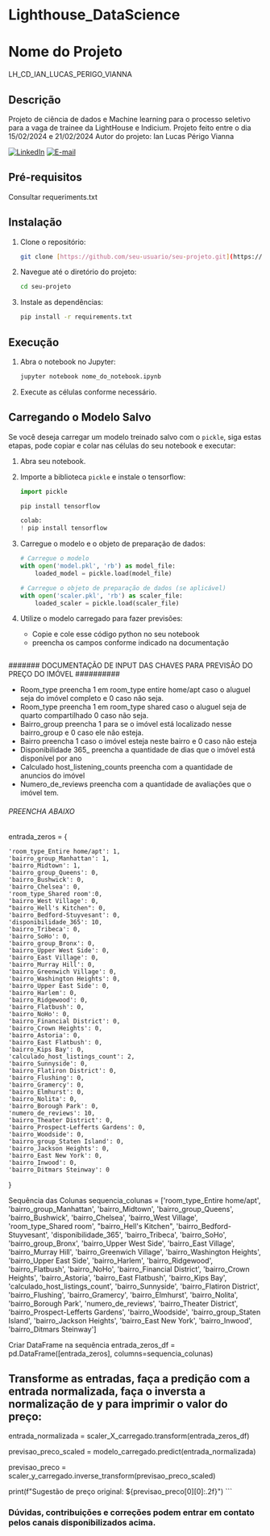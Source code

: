 ﻿# Lighthouse_DataScience
# Nome do Projeto
LH_CD_IAN_LUCAS_PERIGO_VIANNA

## Descrição
Projeto de ciência de dados e Machine learning para o processo seletivo para a vaga de trainee da LightHouse e Indicium.
Projeto feito entre o dia 15/02/2024 e 21/02/2024
Autor do projeto: Ian Lucas Périgo Vianna

[![LinkedIn](https://img.shields.io/badge/LinkedIn-Profile-blue?style=flat-square&logo=linkedin&labelColor=blue)](https://www.linkedin.com/in/ianperigo)
[![E-mail](https://img.shields.io/badge/E--mail-Enviar%20E--mail-brightgreen?style=flat-square&logo=gmail&labelColor=brightgreen)](mailto:seu-ian.perigo.v@egmail.com)


## Pré-requisitos

Consultar requeriments.txt


## Instalação

1. Clone o repositório:

    ```bash
    git clone [https://github.com/seu-usuario/seu-projeto.git](https://github.com/IanPerigoVianna/Lighthouse_DataScience.git)
    ```

2. Navegue até o diretório do projeto:

    ```bash
    cd seu-projeto
    ```

3. Instale as dependências:

    ```bash
    pip install -r requirements.txt
    ```

## Execução

1. Abra o notebook no Jupyter:

    ```bash
    jupyter notebook nome_do_notebook.ipynb
    ```

2. Execute as células conforme necessário.

## Carregando o Modelo Salvo

Se você deseja carregar um modelo treinado salvo com o `pickle`, siga estas etapas, pode copiar e colar nas células do seu notebook e executar:

1. Abra seu notebook.

2. Importe a biblioteca `pickle` e instale o tensorflow:

    ```python
    import pickle
    
    pip install tensorflow

    colab:
    ! pip install tensorflow
    ```

3. Carregue o modelo e o objeto de preparação de dados:

    ```python
    # Carregue o modelo
    with open('model.pkl', 'rb') as model_file:
        loaded_model = pickle.load(model_file)

    # Carregue o objeto de preparação de dados (se aplicável)
    with open('scaler.pkl', 'rb') as scaler_file:
        loaded_scaler = pickle.load(scaler_file)
    ```

4. Utilize o modelo carregado para fazer previsões:
   - Copie e cole esse código python no seu notebook
   - preencha os campos conforme indicado na documentação

    ```python
  ####### DOCUMENTAÇÃO DE INPUT DAS CHAVES PARA PREVISÃO DO PREÇO DO IMÓVEL ##########

- Room_type preencha 1  em room_type entire home/apt caso o aluguel seja do imóvel completo e 0 caso não seja.
- Room_type preencha 1  em room_type shared caso o aluguel seja de quarto compartilhado 0 caso não seja.
- Bairro_group preencha 1 para se o imóvel está localizado nesse bairro_group e 0 caso ele não esteja.
- Bairro preencha 1 caso o imóvel esteja neste bairro e 0 caso não esteja
- Disponibilidade 365_ preencha a quantidade de dias que o imóvel está disponível por ano
- Calculado host_listening_counts preencha com a quantidade de anuncios do imóvel
- Numero_de_reviews preencha com a quantidade de avaliações que o imóvel tem.

###### PREENCHA ABAIXO #######

entrada_zeros = {

    'room_type_Entire home/apt': 1,
    'bairro_group_Manhattan': 1,
    'bairro_Midtown': 1,
    'bairro_group_Queens': 0,
    'bairro_Bushwick': 0,
    'bairro_Chelsea': 0,
    'room_type_Shared room':0,
    'bairro_West Village': 0,
    "bairro_Hell's Kitchen": 0,
    'bairro_Bedford-Stuyvesant': 0,
    'disponibilidade_365': 10,
    'bairro_Tribeca': 0,
    'bairro_SoHo': 0,
    'bairro_group_Bronx': 0,
    'bairro_Upper West Side': 0,
    'bairro_East Village': 0,
    'bairro_Murray Hill': 0,
    'bairro_Greenwich Village': 0,
    'bairro_Washington Heights': 0,
    'bairro_Upper East Side': 0,
    'bairro_Harlem': 0,
    'bairro_Ridgewood': 0,
    'bairro_Flatbush': 0,
    'bairro_NoHo': 0,
    'bairro_Financial District': 0,
    'bairro_Crown Heights': 0,
    'bairro_Astoria': 0,
    'bairro_East Flatbush': 0,
    'bairro_Kips Bay': 0,
    'calculado_host_listings_count': 2,
    'bairro_Sunnyside': 0,
    'bairro_Flatiron District': 0,
    'bairro_Flushing': 0,
    'bairro_Gramercy': 0,
    'bairro_Elmhurst': 0,
    'bairro_Nolita': 0,
    'bairro_Borough Park': 0,
    'numero_de_reviews': 10,
    'bairro_Theater District': 0,
    'bairro_Prospect-Lefferts Gardens': 0,
    'bairro_Woodside': 0,
    'bairro_group_Staten Island': 0,
    'bairro_Jackson Heights': 0,
    'bairro_East New York': 0,
    'bairro_Inwood': 0,
    'bairro_Ditmars Steinway': 0
}

 Sequência das Colunas
sequencia_colunas = ['room_type_Entire home/apt', 'bairro_group_Manhattan', 'bairro_Midtown', 'bairro_group_Queens', 'bairro_Bushwick', 'bairro_Chelsea', 'bairro_West Village', 'room_type_Shared room', "bairro_Hell's Kitchen", 'bairro_Bedford-Stuyvesant', 'disponibilidade_365', 'bairro_Tribeca', 'bairro_SoHo', 'bairro_group_Bronx', 'bairro_Upper West Side', 'bairro_East Village', 'bairro_Murray Hill', 'bairro_Greenwich Village', 'bairro_Washington Heights', 'bairro_Upper East Side', 'bairro_Harlem', 'bairro_Ridgewood', 'bairro_Flatbush', 'bairro_NoHo', 'bairro_Financial District', 'bairro_Crown Heights', 'bairro_Astoria', 'bairro_East Flatbush', 'bairro_Kips Bay', 'calculado_host_listings_count', 'bairro_Sunnyside', 'bairro_Flatiron District', 'bairro_Flushing', 'bairro_Gramercy', 'bairro_Elmhurst', 'bairro_Nolita', 'bairro_Borough Park', 'numero_de_reviews', 'bairro_Theater District', 'bairro_Prospect-Lefferts Gardens', 'bairro_Woodside', 'bairro_group_Staten Island', 'bairro_Jackson Heights', 'bairro_East New York', 'bairro_Inwood', 'bairro_Ditmars Steinway']

 Criar DataFrame na sequência
entrada_zeros_df = pd.DataFrame([entrada_zeros], columns=sequencia_colunas)


## Transforme as entradas, faça a predição com a entrada normalizada, faça o inversta a normalização de y para imprimir o valor do preço:

entrada_normalizada = scaler_X_carregado.transform(entrada_zeros_df)


previsao_preco_scaled = modelo_carregado.predict(entrada_normalizada)


previsao_preco = scaler_y_carregado.inverse_transform(previsao_preco_scaled)


print(f"Sugestão de preço original: ${previsao_preco[0][0]:.2f}")
    ```


### Dúvidas, contribuições e correções podem entrar em contato pelos canais disponibilizados acima.


